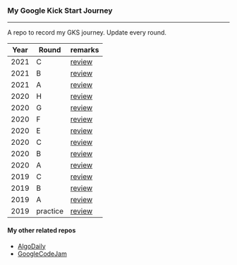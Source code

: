 ### My Google Kick Start Journey

---

A repo to record my GKS journey. Update every round.

| Year | Round    | remarks                            |
| ---- | -------- | ---------------------------------- |
| 2021 | C        | [review](/2021/C/review.md)        |
| 2021 | B        | [review](/2021/B/review.md)        |
| 2021 | A        | [review](/2021/A/review.md)        |
| 2020 | H        | [review](/2020/H/review.md)        |
| 2020 | G        | [review](/2020/G/review.md)        |
| 2020 | F        | [review](/2020/F/review.md)        |
| 2020 | E        | [review](/2020/E/review.md)        |
| 2020 | C        | [review](/2020/C/review.md)        |
| 2020 | B        | [review](/2020/B/review.md)        |
| 2020 | A        | [review](/2020/A/review.md)        |
| 2019 | C        | [review](/2019/roundC/review.md)   |
| 2019 | B        | [review](/2019/roundB/review.md)   |
| 2019 | A        | [review](/2019/roundA/review.md)   |
| 2019 | practice | [review](/2019/practice/review.md) |

#### My other related repos

- [AlgoDaily](https://github.com/calvinchankf/AlgoDaily)
- [GoogleCodeJam](https://github.com/calvinchankf/GoogleCodeJam)
